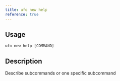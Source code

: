 ```yaml
---
title: ufo new help
reference: true
---
```


## Usage

    ufo new help [COMMAND]

## Description

Describe subcommands or one specific subcommand




